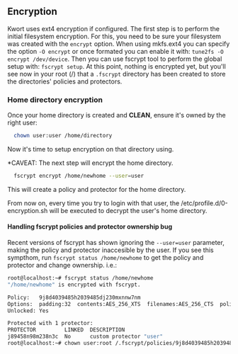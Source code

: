 ## Encryption

Kwort uses ext4 encryption if configured. The first step is to perform the initial filesystem encryption.
For this, you need to be sure your filesystem was created with the `encrypt` option. When using mkfs.ext4 you can specify the option `-O encrypt` or once formated you can enable it with: `tune2fs -O encrypt /dev/device`.
Then you can use fscrypt tool to perform the global setup with: `fscrypt setup`.
At this point, nothing is encrypted yet, but you'll see now in your root (/) that a `.fscrypt` directory has been created to store the directories' policies and protectors.

### Home directory encryption

Once your home directory is created and **CLEAN**, ensure it's owned by the right user:

```sh
  chown user:user /home/directory
```

Now it's time to setup encryption on that directory using.

*CAVEAT: The next step will encrypt the home directory.

``` sh
  fscrypt encrypt /home/newhome --user=user
```

This will create a policy and protector for the home directory.

From now on, every time you try to login with that user, the /etc/profile.d/0-encryption.sh will be executed to decrypt the user's home directory.

#### Handling fscrypt policies and protector ownership bug

Recent versions of fscrypt has shown ignoring the `--user=user` parameter, making the policy and protector inaccesible by the user. If you see this sympthom, run `fscrypt status /home/newhome` to get the policy and protector and change ownership. i.e.:

```sh
root@localhost:~# fscrypt status /home/newhome
"/home/newhome" is encrypted with fscrypt.

Policy:   9j8d4039485h2039485dj230mxnnw7nm
Options:  padding:32  contents:AES_256_XTS  filenames:AES_256_CTS  policy_version:2
Unlocked: Yes

Protected with 1 protector:
PROTECTOR         LINKED  DESCRIPTION
j89458n98m238n3c  No      custom protector "user"
root@localhost:~# chown user:root /.fscrypt/policies/9j8d4039485h2039485dj230mxnnw7nm /.fscrypt/protectors/j89458n98m238n3c
```

